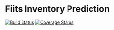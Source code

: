 # Fiits Inventory Prediction

[![Build Status](https://travis-ci.org/bwhiting2356/fiits-inventory-prediction.svg?branch=master)](https://travis-ci.org/bwhiting2356/fiits-inventory-prediction)
[![Coverage Status](https://coveralls.io/repos/github/bwhiting2356/fiits-inventory-prediction/badge.svg?branch=master)](https://coveralls.io/github/bwhiting2356/fiits-inventory-prediction?branch=master)

